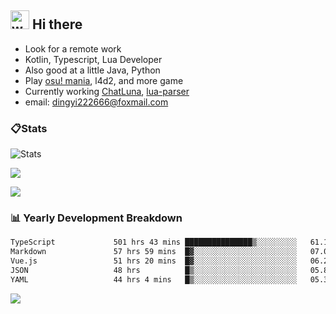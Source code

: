 ## <img alt="wave" src="https://raw.githubusercontent.com/MartinHeinz/MartinHeinz/master/wave.gif" width="30px"> Hi there

- Look for a remote work
- Kotlin, Typescript, Lua Developer
- Also good at a little Java, Python
- Play [osu! mania](https://osu.ppy.sh/users/29808669), l4d2, and more game
- Currently working [ChatLuna](https://github.com/ChatLunaLab), [lua-parser](https://github.com/dingyi222666/lua-parser)
- email: [dingyi222666@foxmail.com](mailto:dingyi222666@foxmail.com)

### 📋Stats

![Stats](https://github-readme-stats.vercel.app/api?username=dingyi222666&show_icons=true&icon_color=47A69E&title_color=47A69E&count_private=true)    

![](https://api.githubtrends.io/user/svg/dingyi222666/langs?time_range=one_year&include_private=True&loc_metric=changed&theme=classic)

![](http://github-profile-summary-cards.vercel.app/api/cards/productive-time?username=dingyi222666&theme=nord_dark&utcOffset=8)

### 📊 Yearly Development Breakdown

<!--START_SECTION:waka-->

```txt
TypeScript             501 hrs 43 mins ███████████████▒░░░░░░░░░   61.13 %
Markdown               57 hrs 59 mins  █▓░░░░░░░░░░░░░░░░░░░░░░░   07.06 %
Vue.js                 51 hrs 20 mins  █▓░░░░░░░░░░░░░░░░░░░░░░░   06.26 %
JSON                   48 hrs          █▒░░░░░░░░░░░░░░░░░░░░░░░   05.85 %
YAML                   44 hrs 4 mins   █▒░░░░░░░░░░░░░░░░░░░░░░░   05.37 %
```

<!--END_SECTION:waka-->

![](https://komarev.com/ghpvc/?username=dingyi222666)
